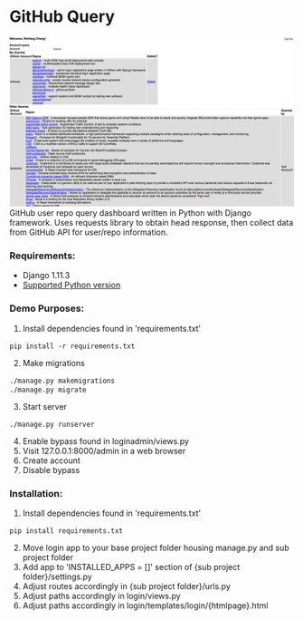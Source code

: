 # GitHub Query
![App](./githubquery.png)
GitHub user repo query dashboard written in Python with Django framework.  Uses requests library to obtain head response, then collect data from GitHub API for user/repo information.

### Requirements:
- Django 1.11.3
- [Supported Python version](https://docs.djangoproject.com/en/1.11/faq/install/#faq-python-version-support)

### Demo Purposes:
1. Install dependencies found in 'requirements.txt'
```
pip install -r requirements.txt
```
2. Make migrations
```
./manage.py makemigrations
./manage.py migrate
```
3. Start server
```
./manage.py runserver
```
4. Enable bypass found in loginadmin/views.py
5. Visit 127.0.0.1:8000/admin in a web browser
6. Create account
7. Disable bypass

### Installation:
1. Install dependencies found in 'requirements.txt'
```
pip install requirements.txt
```
2. Move login app to your base project folder housing manage.py and sub project folder
3. Add app to 'INSTALLED_APPS = []' section of {sub project folder}/settings.py
4. Adjust routes accordingly in {sub project folder}/urls.py
5. Adjust paths accordingly in login/views.py
6. Adjust paths accordingly in login/templates/login/{htmlpage}.html
